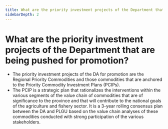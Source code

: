 ```yaml
---
title: What are the priority investment projects of the Department that are being pushed for promotion?
sidebarDepth: 2
---
```


# What are the priority investment projects of the Department that are being pushed for promotion?


 - The priority investment projects of the DA for promotion are the Regional Priority Commodities and those commodities that are anchored to the Priority Commodity Investment Plans (PCIPs).
 - The PCIP is a strategic plan that rationalizes the interventions within the various segments of the value chain of commodities that are of significance to the province and that will contribute to the national goals of the agriculture and fishery sector. It is a 3-year rolling consensus plan between the DA and PLGU based on the value chain analyses of these commodities conducted with strong participation of the various stakeholders.
